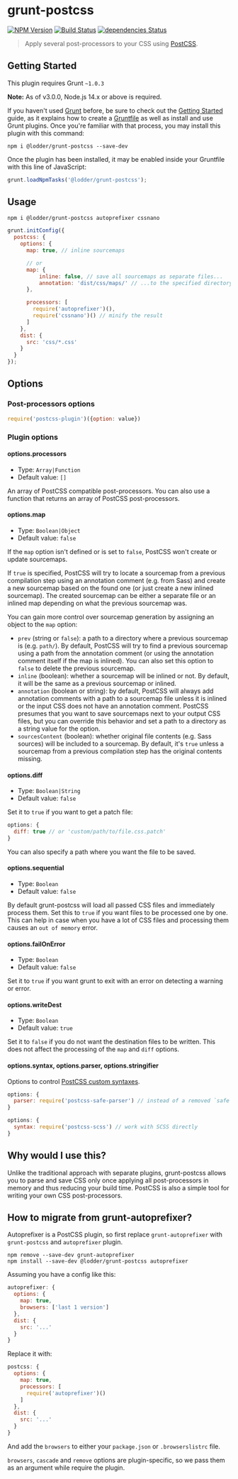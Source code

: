 # grunt-postcss

[![NPM Version](https://img.shields.io/npm/v/@lodder/grunt-postcss.svg)](https://npmjs.org/package/@lodder/grunt-postcss)
[![Build Status](https://github.com/C-Lodder/grunt-postcss/workflows/Tests/badge.svg)](https://github.com/C-Lodder/grunt-postcss/actions?workflow=Tests)
[![dependencies Status](https://img.shields.io/david/C-Lodder/grunt-postcss.svg)](https://david-dm.org/C-Lodder/grunt-postcss)

> Apply several post-processors to your CSS using [PostCSS](https://github.com/postcss/postcss).

## Getting Started

This plugin requires Grunt `~1.0.3`

**Note:** As of v3.0.0, Node.js 14.x or above is required.

If you haven't used [Grunt](http://gruntjs.com/) before, be sure to check out the [Getting Started](http://gruntjs.com/getting-started) guide, as it explains how to create a [Gruntfile](http://gruntjs.com/sample-gruntfile) as well as install and use Grunt plugins. Once you're familiar with that process, you may install this plugin with this command:

```shell
npm i @lodder/grunt-postcss --save-dev
```

Once the plugin has been installed, it may be enabled inside your Gruntfile with this line of JavaScript:

```js
grunt.loadNpmTasks('@lodder/grunt-postcss');
```

## Usage

```shell
npm i @lodder/grunt-postcss autoprefixer cssnano
```

```js
grunt.initConfig({
  postcss: {
    options: {
      map: true, // inline sourcemaps

      // or
      map: {
          inline: false, // save all sourcemaps as separate files...
          annotation: 'dist/css/maps/' // ...to the specified directory
      },

      processors: [
        require('autoprefixer')(),
        require('cssnano')() // minify the result
      ]
    },
    dist: {
      src: 'css/*.css'
    }
  }
});
```

## Options

### Post-processors options

```js
require('postcss-plugin')({option: value})
```

### Plugin options

#### options.processors

* Type: `Array|Function`
* Default value: `[]`

An array of PostCSS compatible post-processors. You can also use a function that returns an array of PostCSS post-processors.

#### options.map

* Type: `Boolean|Object`
* Default value: `false`

If the `map` option isn't defined or is set to `false`, PostCSS won't create or update sourcemaps.

If `true` is specified, PostCSS will try to locate a sourcemap from a previous compilation step using an annotation comment (e.g. from Sass) and create a new sourcemap based on the found one (or just create a new inlined sourcemap). The created sourcemap can be either a separate file or an inlined map depending on what the previous sourcemap was.

You can gain more control over sourcemap generation by assigning an object to the `map` option:

* `prev` (string or `false`): a path to a directory where a previous sourcemap is (e.g. `path/`). By default, PostCSS will try to find a previous sourcemap using a path from the annotation comment (or using the annotation comment itself if the map is inlined). You can also set this option to `false` to delete the previous sourcemap.
* `inline` (boolean): whether a sourcemap will be inlined or not. By default, it will be the same as a previous sourcemap or inlined.
* `annotation` (boolean or string): by default, PostCSS will always add annotation comments with a path to a sourcemap file unless it is inlined or the input CSS does not have an annotation comment. PostCSS presumes that you want to save sourcemaps next to your output CSS files, but you can override this behavior and set a path to a directory as a string value for the option.
* `sourcesContent` (boolean): whether original file contents (e.g. Sass sources) will be included to a sourcemap. By default, it's `true` unless a sourcemap from a previous compilation step has the original contents missing.

#### options.diff

* Type: `Boolean|String`
* Default value: `false`

Set it to `true` if you want to get a patch file:

```js
options: {
  diff: true // or 'custom/path/to/file.css.patch'
}
```

You can also specify a path where you want the file to be saved.

#### options.sequential

* Type: `Boolean`
* Default value: `false`

By default grunt-postcss will load all passed CSS files and immediately process them. Set this to `true` if you want files to be processed one by one.
This can help in case when you have a lot of CSS files and processing them causes an `out of memory` error.

#### options.failOnError

* Type: `Boolean`
* Default value: `false`

Set it to `true` if you want grunt to exit with an error on detecting a warning or error.

#### options.writeDest

* Type: `Boolean`
* Default value: `true`

Set it to `false` if you do not want the destination files to be written. This does not affect the processing of the `map` and `diff` options.

#### options.syntax, options.parser, options.stringifier

Options to control [PostCSS custom syntaxes](https://github.com/postcss/postcss#custom-syntaxes).

```js
options: {
  parser: require('postcss-safe-parser') // instead of a removed `safe` option
}
```

```js
options: {
  syntax: require('postcss-scss') // work with SCSS directly
}
```

## Why would I use this?

Unlike the traditional approach with separate plugins, grunt-postcss allows you to parse and save CSS only once applying all post-processors in memory and thus reducing your build time. PostCSS is also a simple tool for writing your own CSS post-processors.

## How to migrate from grunt-autoprefixer?

Autoprefixer is a PostCSS plugin, so first replace `grunt-autoprefixer` with `grunt-postcss` and `autoprefixer` plugin.

```shell
npm remove --save-dev grunt-autoprefixer
npm install --save-dev @lodder/grunt-postcss autoprefixer
```

Assuming you have a config like this:

```js
autoprefixer: {
  options: {
    map: true,
    browsers: ['last 1 version']
  },
  dist: {
    src: '...'
  }
}
```

Replace it with:

```js
postcss: {
  options: {
    map: true,
    processors: [
      require('autoprefixer')()
    ]
  },
  dist: {
    src: '...'
  }
}
```

And add the `browsers` to either your `package.json` or `.browserslistrc` file.

`browsers`, `cascade` and `remove` options are plugin-specific, so we pass them as an argument while require the plugin.
